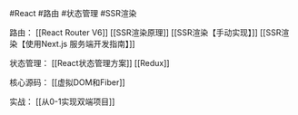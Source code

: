 #React #路由 #状态管理 #SSR渲染


路由：
[[React Router V6]]
[[SSR渲染原理]]
[[SSR渲染【手动实现】]]
[[SSR渲染【使用Next.js 服务端开发指南】]]

状态管理：
[[React状态管理方案]]
[[Redux]]

核心源码：
[[虚拟DOM和Fiber]]

实战：
[[从0-1实现双端项目]]